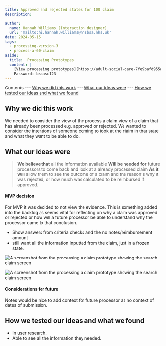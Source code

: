 ```yaml
---
title: Approved and rejected states for 100 claim
description: 

author:
  name: Hannah Williams (Interaction designer)
  url: 'mailto:hi.hannah.williams@nhsbsa.nhs.uk'
date: 2024-05-15
tags:
  - processing-version-3
  - process-a-60-claim
aside:
  title:  Processing Prototypes
  content: |
    [View processing prototypes](https://adult-social-care-7fe9bafd955a.herokuapp.com/version-index?area=Processing) 
    Password: bsaasc123
---
```


Contents
--- [Why we did this work](#why-we-did-this-work)
--- [What our ideas were](#what-our-ideas-were)
--- [How we tested our ideas and what we found](#how-we-tested-our-ideas-and-what-we-found)


## Why we did this work

We needed to consider the view of the process a claim view of a claim that has already been processed e.g. approved or rejected. We wanted to consider the intentions of someone coming to look at the claim in that state and what they want to be able to do.

## What our ideas were

>**We believe that** all the information available 
>**Will be needed for** future processors to come back and look at a already processed claim
>**As it will** allow them to see the outcome of a claim and the reason's why it was rejected, or how much was calculated to be reimbursed if approved.

#### MVP decision
For MVP it was decided to not view the evidence. This is something added into the backlog as seems vital for reflecting on why a claim was approved or rejected or how will a future processor be able to understand why the processor came to that conclusion. 
- Show answers from criteria checks and the no notes/reimbursement amount 
- still want all the information inputted from the claim, just in a frozen state. 

![A screenshot from the processing a claim prototype showing the search claim screen](approved-claim-100.png "Approved processed claim")

![A screenshot from the processing a claim prototype showing the search claim screen](rejected-claim-100.png "Rejected processed claim")

#### Considerations for future

Notes would be nice to add context for future processor as no context of dates of submission.

## How we tested our ideas and what we found
- In user research. 
- Able to see all the information they needed.
